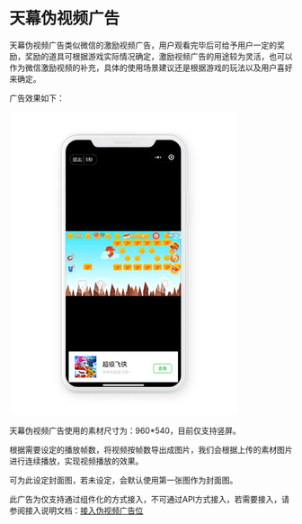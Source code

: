 # 天幕伪视频广告

天幕伪视频广告类似微信的激励视频广告，用户观看完毕后可给予用户一定的奖励，奖励的道具可根据游戏实际情况确定，激励视频广告的用途较为灵活，也可以作为微信激励视频的补充，具体的使用场景建议还是根据游戏的玩法以及用户喜好来确定。

广告效果如下：

![&#x5929;&#x5E55;&#x4F2A;&#x89C6;&#x9891;&#x5E7F;&#x544A;](../../.gitbook/assets/wei-shi-pin-xiao-guo-tu%20%281%29.png)

天幕伪视频广告使用的素材尺寸为：960\*540，目前仅支持竖屏。

根据需要设定的播放帧数，将视频按帧数导出成图片，我们会根据上传的素材图片进行连续播放，实现视频播放的效果。

可为此设定封面图，若未设定，会默认使用第一张图作为封面图。

此广告为仅支持通过组件化的方式接入，不可通过API方式接入，若需要接入，请参阅接入说明文档：[接入伪视频广告位](../ji-shu-zhi-nan/zhu-jian-hua/createflow/ran-wei-shi-pin-guang-gao.md)

